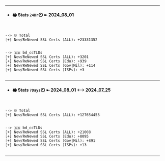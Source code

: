 

---
- #### 🖨️ **Stats** `24Hr`⏲️ ➼ 2024_08_01
```console


--> 🌐 Total
[+] New/ReNewed SSL Certs (ALL): +23331352


--> 🇧🇩 bd_ccTLDs
[+] New/ReNewed SSL Certs (ALL): +3201
[+] New/ReNewed SSL Certs (Edu): +939
[+] New/ReNewed SSL Certs (Gov|Mil): +114
[+] New/ReNewed SSL Certs (ISPs): +3


```

---
- #### 🖨️ **Stats** `7Days`⏲️ ➼ 2024_08_01 <--> 2024_07_25
```console


--> 🌐 Total
[+] New/ReNewed SSL Certs (ALL): +127654453


--> 🇧🇩 bd_ccTLDs
[+] New/ReNewed SSL Certs (ALL): +21008
[+] New/ReNewed SSL Certs (Edu): +8095
[+] New/ReNewed SSL Certs (Gov|Mil): +891
[+] New/ReNewed SSL Certs (ISPs): +13


```

---

